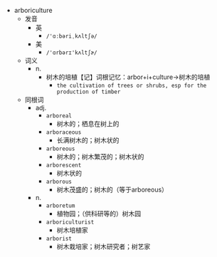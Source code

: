 - arboriculture
  - 发音
    - 英
      - `/'ɑːbəriˌkʌltʃə/`
    - 美
      - `/'ɑrbərɪ'kʌltʃɚ/`
  - 词义
    - n.
      - 树木的培植【记】词根记忆：arbor+i+culture→树木的培植
        - `the cultivation of trees or shrubs, esp for the production of timber `
  - 同根词
    - adj.
      - `arboreal`
        - 树木的；栖息在树上的
      - `arboraceous`
        - 长满树木的；树木状的
      - `arboreous`
        - 树木的；树木繁茂的；树木状的
      - `arborescent`
        - 树木状的
      - `arborous`
        - 树木茂盛的；树木的（等于arboreous）
    - n.
      - `arboretum`
        - 植物园；（供科研等的）树木园
      - `arboriculturist`
        - 树木培植家
      - `arborist`
        - 树木栽培家；树木研究者；树艺家
